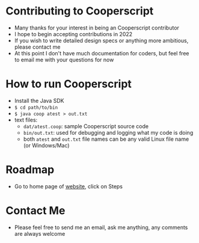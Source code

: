 # Contributing to Cooperscript
* Many thanks for your interest in being an Cooperscript contributor
* I hope to begin accepting contributions in 2022
* If you wish to write detailed design specs or anything more ambitious, please contact me
* At this point I don't have much documentation for coders, but feel free to email me with your questions for now
# How to run Cooperscript
* Install the Java SDK
* `$ cd path/to/bin`
* `$ java coop atest > out.txt`
* text files:
  * `dat/atest.coop`: sample Cooperscript source code
  * `bin/out.txt`: used for debugging and logging what my code is doing
  * both `atest` and `out.txt` file names can be any valid Linux file name (or Windows/Mac)
# Roadmap
* Go to home page of [website](http://coopereesta.com), click on Steps
# Contact Me
* Please feel free to send me an email, ask me anything, any comments are always welcome
